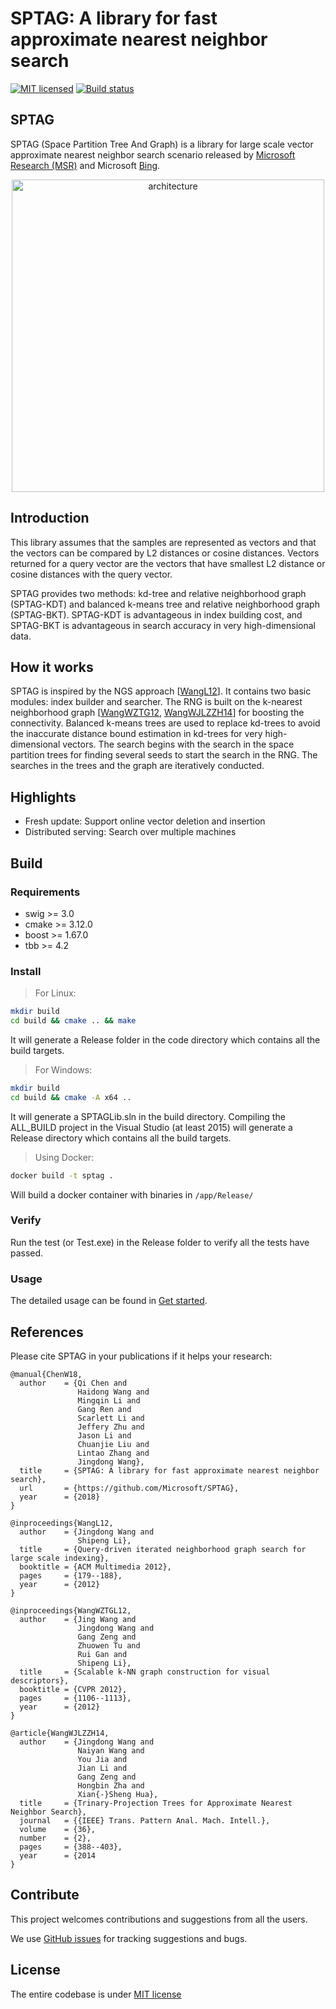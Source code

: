 # SPTAG: A library for fast approximate nearest neighbor search

[![MIT licensed](https://img.shields.io/badge/license-MIT-yellow.svg)](https://github.com/Microsoft/SPTAG/blob/master/LICENSE)
[![Build status](https://sysdnn.visualstudio.com/SPTAG/_apis/build/status/SPTAG-GITHUB)](https://sysdnn.visualstudio.com/SPTAG/_build/latest?definitionId=2)

## **SPTAG**
 SPTAG (Space Partition Tree And Graph) is a library for large scale vector approximate nearest neighbor search scenario released by [Microsoft Research (MSR)](https://www.msra.cn/) and Microsoft [Bing](http://bing.com). 

 <p align="center">
 <img src="docs/img/sptag.png" alt="architecture" width="500"/>
 </p>



## **Introduction**
 
This library assumes that the samples are represented as vectors and that the vectors can be compared by L2 distances or cosine distances. 
Vectors returned for a query vector are the vectors that have smallest L2 distance or cosine distances with the query vector. 

SPTAG provides two methods: kd-tree and relative neighborhood graph (SPTAG-KDT) 
and balanced k-means tree and relative neighborhood graph (SPTAG-BKT).
SPTAG-KDT is advantageous in index building cost, and SPTAG-BKT is advantageous in search accuracy in very high-dimensional data.



## **How it works**

SPTAG is inspired by the NGS approach [[WangL12](#References)]. It contains two basic modules: index builder and searcher. 
The RNG is built on the k-nearest neighborhood graph [[WangWZTG12](#References), [WangWJLZZH14](#References)] 
for boosting the connectivity. Balanced k-means trees are used to replace kd-trees to avoid the inaccurate distance bound estimation in kd-trees for very high-dimensional vectors.
The search begins with the search in the space partition trees for 
finding several seeds to start the search in the RNG. 
The searches in the trees and the graph are iteratively conducted. 

 ## **Highlights**
  * Fresh update: Support online vector deletion and insertion
  * Distributed serving: Search over multiple machines

 ## **Build**

### **Requirements**

* swig >= 3.0
* cmake >= 3.12.0
* boost >= 1.67.0
* tbb >= 4.2

### **Install**

> For Linux:
```bash
mkdir build
cd build && cmake .. && make
```
It will generate a Release folder in the code directory which contains all the build targets.

> For Windows:
```bash
mkdir build
cd build && cmake -A x64 ..
```
It will generate a SPTAGLib.sln in the build directory. 
Compiling the ALL_BUILD project in the Visual Studio (at least 2015) will generate a Release directory which contains all the build targets.

> Using Docker:
```bash
docker build -t sptag .
```
Will build a docker container with binaries in `/app/Release/`

### **Verify** 

Run the test (or Test.exe) in the Release folder to verify all the tests have passed.

### **Usage**

The detailed usage can be found in [Get started](docs/GettingStart.md).

## **References**
Please cite SPTAG in your publications if it helps your research:
```
@manual{ChenW18,
  author    = {Qi Chen and
               Haidong Wang and
               Mingqin Li and 
               Gang Ren and
               Scarlett Li and
               Jeffery Zhu and
               Jason Li and
               Chuanjie Liu and
               Lintao Zhang and
               Jingdong Wang},
  title     = {SPTAG: A library for fast approximate nearest neighbor search},
  url       = {https://github.com/Microsoft/SPTAG},
  year      = {2018}
}

@inproceedings{WangL12,
  author    = {Jingdong Wang and
               Shipeng Li},
  title     = {Query-driven iterated neighborhood graph search for large scale indexing},
  booktitle = {ACM Multimedia 2012},
  pages     = {179--188},
  year      = {2012}
}

@inproceedings{WangWZTGL12,
  author    = {Jing Wang and
               Jingdong Wang and
               Gang Zeng and
               Zhuowen Tu and
               Rui Gan and
               Shipeng Li},
  title     = {Scalable k-NN graph construction for visual descriptors},
  booktitle = {CVPR 2012},
  pages     = {1106--1113},
  year      = {2012}
}

@article{WangWJLZZH14,
  author    = {Jingdong Wang and
               Naiyan Wang and
               You Jia and
               Jian Li and
               Gang Zeng and
               Hongbin Zha and
               Xian{-}Sheng Hua},
  title     = {Trinary-Projection Trees for Approximate Nearest Neighbor Search},
  journal   = {{IEEE} Trans. Pattern Anal. Mach. Intell.},
  volume    = {36},
  number    = {2},
  pages     = {388--403},
  year      = {2014
}
```

## **Contribute**

This project welcomes contributions and suggestions from all the users.

We use [GitHub issues](https://github.com/Microsoft/SPTAG/issues) for tracking suggestions and bugs.

## **License**
The entire codebase is under [MIT license](https://github.com/Microsoft/SPTAG/blob/master/LICENSE)
